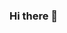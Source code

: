 ### Hi there 👋

<!--
**arnaud-rein/arnaud-rein** is a ✨ _special_ ✨ repository because its `README.md` (this file) appears on your GitHub profile.

Here are some ideas to get you started:
qgq
- 🔭 I’m currently working on ...
- 🌱 I’m currently learning ...
- 👯 I’m looking to collaborate on ...
- 🤔 I’m looking for help with ...
- 💬 Ask me about ...
- 📫 How to reach me: ...
- 😄 Pronouns: ...
- ⚡ Fun fact: ...
-->
